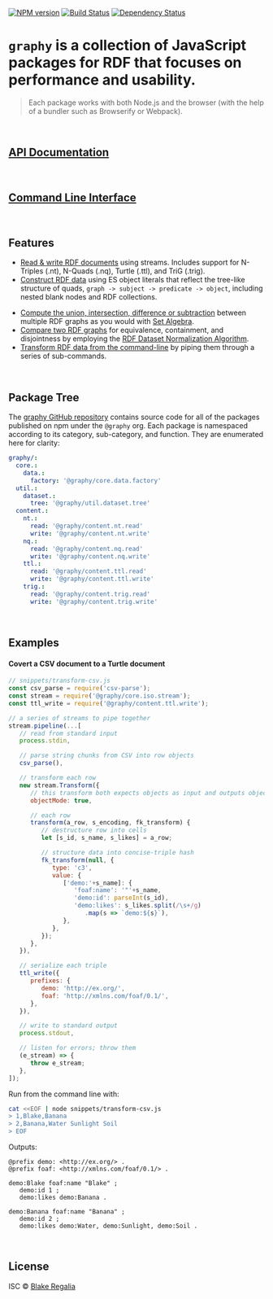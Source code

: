 
[![NPM version][npm-image]][npm-url] [![Build Status][travis-image]][travis-url] [![Dependency Status][daviddm-image]][daviddm-url] 

# `graphy` is a collection of JavaScript packages for RDF that focuses on performance and usability.
> Each package works with both Node.js and the browser (with the help of a bundler such as Browserify or Webpack).

<br />

## [API Documentation](api)

<br />

## [Command Line Interface](cli)

<br />

## Features
 - [Read & write RDF documents](content.textual) using streams. Includes support for N-Triples (.nt), N-Quads (.nq), Turtle (.ttl), and TriG (.trig).
 - [Construct RDF data](concise#hash_c3) using ES object literals that reflect the tree-like structure of quads, `graph -> subject -> predicate -> object`, including nested blank nodes and RDF collections.
<!-- - [High-performance](#performance) document readers. -->
 - [Compute the union, intersection, difference or subtraction](util.dataset.tree) between multiple RDF graphs as you would with [Set Algebra](https://en.wikipedia.org/wiki/Algebra_of_sets).
 - [Compare two RDF graphs](util.dataset.tree) for equivalence, containment, and disjointness by employing the [RDF Dataset Normalization Algorithm](https://json-ld.github.io/normalization/spec/).
 - [Transform RDF data from the command-line](cli) by piping them through a series of sub-commands.

<br />

## Package Tree
The [graphy GitHub repository](https://github.com/blake-regalia/graphy.js) contains source code for all of the packages published on npm under the `@graphy` org. Each package is namespaced according to its category, sub-category, and function. They are enumerated here for clarity:

```yaml
graphy/:
  core.:
    data.:
      factory: '@graphy/core.data.factory'
  util.:
    dataset.:
      tree: '@graphy/util.dataset.tree'
  content.:
    nt.:
      read: '@graphy/content.nt.read'
      write: '@graphy/content.nt.write'
    nq.:
      read: '@graphy/content.nq.read'
      write: '@graphy/content.nq.write'
    ttl.:
      read: '@graphy/content.ttl.read'
      write: '@graphy/content.ttl.write'
    trig.:
      read: '@graphy/content.trig.read'
      write: '@graphy/content.trig.write'
```

<br />

## Examples

#### Covert a CSV document to a Turtle document
```js
// snippets/transform-csv.js
const csv_parse = require('csv-parse');
const stream = require('@graphy/core.iso.stream');
const ttl_write = require('@graphy/content.ttl.write');

// a series of streams to pipe together
stream.pipeline(...[
   // read from standard input
   process.stdin,

   // parse string chunks from CSV into row objects
   csv_parse(),

   // transform each row
   new stream.Transform({
      // this transform both expects objects as input and outputs object
      objectMode: true,

      // each row
      transform(a_row, s_encoding, fk_transform) {
         // destructure row into cells
         let [s_id, s_name, s_likes] = a_row;

         // structure data into concise-triple hash
         fk_transform(null, {
            type: 'c3',
            value: {
               ['demo:'+s_name]: {
                  'foaf:name': '"'+s_name,
                  'demo:id': parseInt(s_id),
                  'demo:likes': s_likes.split(/\s+/g)
                     .map(s => `demo:${s}`),
               },
            },
         });
      },
   }),

   // serialize each triple
   ttl_write({
      prefixes: {
         demo: 'http://ex.org/',
         foaf: 'http://xmlns.com/foaf/0.1/',
      },
   }),

   // write to standard output
   process.stdout,

   // listen for errors; throw them
   (e_stream) => {
      throw e_stream;
   },
]);
```

Run from the command line with:
```sh
cat <<EOF | node snippets/transform-csv.js
> 1,Blake,Banana
> 2,Banana,Water Sunlight Soil
> EOF
```

Outputs:
```turtle
@prefix demo: <http://ex.org/> .
@prefix foaf: <http://xmlns.com/foaf/0.1/> .

demo:Blake foaf:name "Blake" ;
   demo:id 1 ;
   demo:likes demo:Banana .

demo:Banana foaf:name "Banana" ;
   demo:id 2 ;
   demo:likes demo:Water, demo:Sunlight, demo:Soil .

```

<br />

## License

ISC © [Blake Regalia]()


[npm-image]: https://badge.fury.io/js/graphy.svg
[npm-url]: https://npmjs.org/package/graphy
[travis-image]: https://travis-ci.org/blake-regalia/graphy.js.svg?branch=master
[travis-url]: https://travis-ci.org/blake-regalia/graphy.js
[daviddm-image]: https://david-dm.org/blake-regalia/graphy.js.svg?theme=shields.io
[daviddm-url]: https://david-dm.org/blake-regalia/graphy.js

